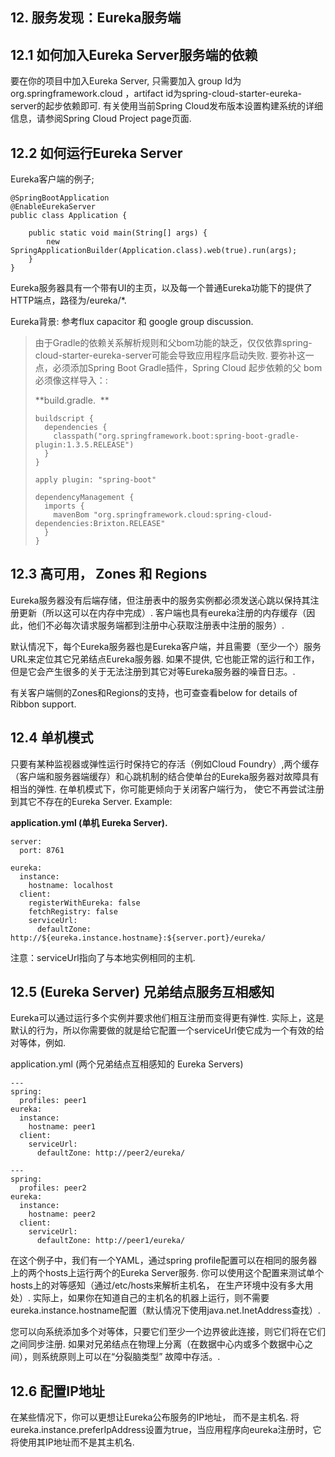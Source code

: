 ## 12. 服务发现：Eureka服务端

## 12.1 如何加入Eureka Server服务端的依赖

要在你的项目中加入Eureka Server, 只需要加入 group Id为org.springframework.cloud ，artifact id为spring-cloud-starter-eureka-server的起步依赖即可. 有关使用当前Spring Cloud发布版本设置构建系统的详细信息，请参阅Spring Cloud Project page页面.

## 12.2 如何运行Eureka Server

Eureka客户端的例子;

    @SpringBootApplication
    @EnableEurekaServer
    public class Application {
    
        public static void main(String[] args) {
            new SpringApplicationBuilder(Application.class).web(true).run(args);
        }
    }
    

Eureka服务器具有一个带有UI的主页，以及每一个普通Eureka功能下的提供了HTTP端点，路径为/eureka/*.

Eureka背景: 参考flux capacitor 和 google group discussion.

> 由于Gradle的依赖关系解析规则和父bom功能的缺乏，仅仅依靠spring-cloud-starter-eureka-server可能会导致应用程序启动失败. 要弥补这一点，必须添加Spring Boot Gradle插件，Spring Cloud 起步依赖的父 bom必须像这样导入：:
> 
> **build.gradle.  **
> 
>     buildscript {
>       dependencies {
>         classpath("org.springframework.boot:spring-boot-gradle-plugin:1.3.5.RELEASE")
>       }
>     }
>     
>     apply plugin: "spring-boot"
>     
>     dependencyManagement {
>       imports {
>         mavenBom "org.springframework.cloud:spring-cloud-dependencies:Brixton.RELEASE"
>       }
>     }
>     

## 12.3 高可用， Zones 和 Regions

Eureka服务器没有后端存储，但注册表中的服务实例都必须发送心跳以保持其注册更新（所以这可以在内存中完成）. 客户端也具有eureka注册的内存缓存（因此，他们不必每次请求服务端都到注册中心获取注册表中注册的服务）.

默认情况下，每个Eureka服务器也是Eureka客户端，并且需要（至少一个）服务URL来定位其它兄弟结点Eureka服务器. 如果不提供, 它也能正常的运行和工作， 但是它会产生很多的关于无法注册到其它对等Eureka服务器的噪音日志。.

有关客户端侧的Zones和Regions的支持，也可查查看below for details of Ribbon support.

## 12.4 单机模式

只要有某种监视器或弹性运行时保持它的存活（例如Cloud Foundry）,两个缓存（客户端和服务器端缓存）和心跳机制的结合使单台的Eureka服务器对故障具有相当的弹性. 在单机模式下，你可能更倾向于关闭客户端行为， 使它不再尝试注册到其它不存在的Eureka Server. Example:

**application.yml (单机 Eureka Server).**

    server:
      port: 8761
    
    eureka:
      instance:
        hostname: localhost
      client:
        registerWithEureka: false
        fetchRegistry: false
        serviceUrl:
          defaultZone: http://${eureka.instance.hostname}:${server.port}/eureka/
    

注意：serviceUrl指向了与本地实例相同的主机.

## 12.5 (Eureka Server) 兄弟结点服务互相感知

Eureka可以通过运行多个实例并要求他们相互注册而变得更有弹性. 实际上，这是默认的行为，所以你需要做的就是给它配置一个serviceUrl使它成为一个有效的给对等体，例如.

application.yml (两个兄弟结点互相感知的 Eureka Servers)

    ---
    spring:
      profiles: peer1
    eureka:
      instance:
        hostname: peer1
      client:
        serviceUrl:
          defaultZone: http://peer2/eureka/
    
    ---
    spring:
      profiles: peer2
    eureka:
      instance:
        hostname: peer2
      client:
        serviceUrl:
          defaultZone: http://peer1/eureka/
    

在这个例子中，我们有一个YAML，通过spring profile配置可以在相同的服务器上的两个hosts上运行两个的Eureka Server服务. 你可以使用这个配置来测试单个hosts上的对等感知（通过/etc/hosts来解析主机名， 在生产环境中没有多大用处）. 实际上，如果你在知道自己的主机名的机器上运行，则不需要eureka.instance.hostname配置（默认情况下使用java.net.InetAddress查找）.

您可以向系统添加多个对等体，只要它们至少一个边界彼此连接，则它们将在它们之间同步注册. 如果对兄弟结点在物理上分离（在数据中心内或多个数据中心之间），则系统原则上可以在“分裂脑类型” 故障中存活。.

## 12.6 配置IP地址

在某些情况下，你可以更想让Eureka公布服务的IP地址， 而不是主机名. 将eureka.instance.preferIpAddress设置为true，当应用程序向eureka注册时，它将使用其IP地址而不是其主机名.